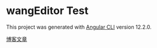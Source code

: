 # wangEditor Test

This project was generated with [Angular CLI](https://github.com/angular/angular-cli) version 12.2.0.

[博客文章](https://doautumn.github.io/2023/09/01/wangEditor%E5%AD%A6%E4%B9%A0%E4%B8%8E%E4%BD%BF%E7%94%A8/)
